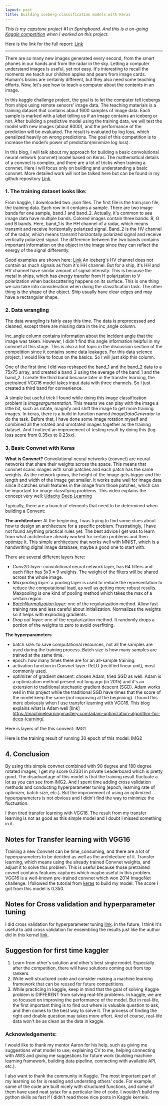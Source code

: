 ```yaml
---
layout: post
title: Building iceberg classification models with Keras
---
```


*This is my capstone project #1 in Springboard. And this is a on-going [Kaggle competition](https://www.kaggle.com/c/statoil-iceberg-classifier-challenge) when I worked on this project.*

Here is the link for the full report: [Link](https://github.com/yaqiongz/Iceberg1/blob/master/FinalR_AWS.ipynb)

---

There are so many new images generated every second, from the smart phones in our hands and from the radar in the sky. Letting a computer understand images is useful, yet not easy. It's interesting to recall the moments we teach our children apples and pears from image cards. Human's brains are certainly different, but they also need some teaching efforts. Now, let's see how to teach a computer about the contents in an image.

In this kaggle challenge project, the goal is to let the computer tell icebergs from ships using remote sensors' image data. The teaching materials is a training dataset that contains about 1600 samples of image data. Each sample is marked with a label telling us if an image contains an iceberg or not. After building a predictive model using the training data, we will test the model with new images (about 8000), and the performance of the prediction will be evaluated. The result is evaluated by log loss, which penalized heavily on wrong predictions. The goal of this competition is to increase the model's power of prediction(minimize log loss).

In this blog, I will talk about my approach for building a basic convolutional neural network (convnet) model based on Keras. The mathematical details of a convnet is complex, and there are a lot of tricks when training a convnet. Here I will focus only on building and understanding a basic convnet. More detailed work will not be talked here but can be found in my github repository [Link](https://github.com/yaqiongz/aws/blob/master/FinalReport/FinalR_AWS.ipynb).

### 1. The training dataset looks like:

From kaggle, I downloaded two .json files. The first file is the train.json file, the training data. Each row in it contains a sample. There are two image bands for one sample, band_1 and band_2. Actually, it's common to see image data have multiple bands. Colored images contain three bands: R, G and B bands. Here, band_1 is the HH channel of a radar, which means transmit and receive horizontally polarized signal. Band_2 is the HV channel of the radar, which means transmit horizontally polarized signal and receive vertically polarized signal. The difference between the two bands contains important information on the object in the image since they can reflect the energy of the signal differently.

Good examples are shown here: [Link](https://www.kaggle.com/c/statoil-iceberg-classifier-challenge#Background) An iceberg's HV channel does not contain as much signals as from it's HH channel. But for a ship, it's HH and HV channel have similar amount of signal intensity. This is because the metal in ships, which has energy transfer from H polarization to V polarization when backscattering happens on its surface. This is one thing we can take into consideration when doing the classification task. The other thing is the shape of the object. Ship usually have clear edges and may have a rectangular shape. 

### 2. Data wrangling 

The data wrangling is fairly easy this time. The data is preprocessed and cleaned, except there are missing data in the inc_angle column.

Inc_angle column contains information about the incident angle that the image was taken. However, I didn't find this angle information helpful in my convnet at this stage. This is also a hot topic in the discussion section of the competition since it contains some data leakages. For this data science project, I would like to focus on the basics. So I will just skip this column.

One of the first time I did was reshaped the band_1 and the band_2 data to a 75x75 array, and created a band_3 using the average of the band_1 and the band_2. I create the third band because later in the transfer learning, the pretrained VGG16 model takes input data with three channels. So I just created a third band for convenience.

A simple but useful trick I found while doing this image classification problem is *imageargumentation*. This means we can play with the image a little bit, such as rotate, magnify and shift the image to get more training images. In keras, there is a build in function named *ImageDataGenerator* to do the task. Before that, I have done some image rotation myself and combined all the rotated and unrotated images together as the training dataset. And I noticed an improvement of testing result by doing this (log loss score from 0.35xx to 0.23xx).

### 3. Basic Convnet with Keras
**What is Convnet?** Convolutional neural networks (convnet) are neural networks that share their weights across the space. This means that convnet scans images with small patches and each patch has the same weights. As the network grows, the height of the image gets bigger and the length and width of the image get smaller. It works quite well for image data since it catches small features in the image from those patches, which can be important for image classifying problems. This video explains the concept very well: [Udacity Deep Learning](https://www.youtube.com/watch?v=jajksuQW4mc)

Typically, there are a bunch of elements that need to be determined when building a Convent:

**The architecture:** At the beginning, I was trying to find some clues about how to design an architecture for a specific problem. Frustratingly, I have not found anything practical rules yet. The best advice I get was to learn from what architecture already worked for certain problems and then optimize it. This simple [architecture](https://www.kaggle.com/toregil/welcome-to-deep-learning-cnn-99) that works well with MNIST, which is a handwriting digital image database, maybe a good one to start with.

There are several different layers here:
   - *Conv2D layer:* convolutional neural network layer, has 64 filters and each filter has 3x3 = 9 weights. The weight of the filters will be shared across the whole image.
   - *Maxpooling layer:* a pooling layer is used to reduce the representation to reduce the computational load, as well as getting more robust results. Maxpooling is one kind of pooling method which takes the max of a certain region.
   - *[BatchNormalization layer](https://arxiv.org/abs/1502.03167):* one of the regularization method. Allow fast training rate and less careful about initialization. Normalizes the weights so it helps with exploding gradients.
   - *Drop out layer:* one of the regularization method. It randomly drops a portion of the weights to zero to avoid overfitting.

**The hyperparameters**
   - batch size: to save computational resources, not all the samples are used during the training process. Batch size is how many samples are trained at the same time.
   - epoch: how many times there are for an all-sample training.
   - activation function in Convnet layer: ReLU (rectified linear unit), most commonly used.
   - optimizer of gradient descent: chosen Adam, tried SGD as well. Adam is a optimization method present not long ago (in 2015) and it's an extension to traditional stochastic gradient descent (SGD). Adam works well in this project while the traditional SGD have times that the score of the model keep the same (not improving at the beginning). I found this more obviously when I use transfer learning with VGG16. This blog explains what is Adam well [link] https://machinelearningmastery.com/adam-optimization-algorithm-for-deep-learning/.
 
 
Here is layers of the this convent:  IMG1

Here is the training result of running 30 epoch of this model: IMG2

## 4. Conclusion
By using this simple convnet combined with 90 degree and 180 degree rotated images, I get my score 0.2331 in private Leaderboard which is pretty good. The disadvantage of this model is that the training result fluctuate a lot as you can see from IMG2. And I spent time adding cross validation methods and conducting hyperparameter tuning (epoch, learning rate of optimizer, batch size, etc.). But the improvement of using an optimized hyperparameters is not obvious and I didn't find the way to minimize the fluctuation.

I then tired transfer learning with VGG16. The result from my transfer learning is not as good as this simple model and I doubt I missed something in it. 


## Notes for Transfer learning with VGG16
Training a new Convnet can be time_consuming, and there are a lot of hyperparameters to be decided as well as the architecture of it. Transfer learning, which means using the already trained Convnet weights, and adjust it to solve this problem. This is useful because those pretrained covnet contains features captures which maybe useful in this problem. VGG16 is a well-known pre-trained convnet which won 2014 ImageNet challenge.
I followed the tutorial from [keras](https://blog.keras.io/building-powerful-image-classification-models-using-very-little-data.html) to build my model. The score I got from this model is 0.350. 

## Notes for Cross validation and hyperparameter tuning
I did cross validation for hyperparameter tuning [link](https://github.com/yaqiongz/aws/blob/master/vgg16-finetuning.ipynb). In the future, I think it's useful to add cross validation for ensembling the results just like the author did in this kernel [link](https://www.kaggle.com/jirivrany/my-best-single-model-simple-cnn-lb-0-1541).


## Suggestion for first time kaggler
1. Learn from other's solution and other's best single model. Especially after the competition, there will have solutions coming out from top rankers.
2. Write well-structured code and consider making a machine learning framework that can be reused for future competitions.
3. While practicing in kaggle, keep in mind that the goal of solving Kaggle problem is DIFFERENT from solving real-life problems. In kaggle, we are so focused on improving the performance of the model. But in real-life, the first important thing is to find out where is valuable question to ask, and then comes to the best way to solve it. The process of finding the right and doable question may takes more effort. And of course, real-life data won't be as clean as the data in kaggle.


### Acknowledgements: 
I would like to thank my mentor Aaron for his help, such as giving me suggestions what model to use, explaining CV to me, helping connecting with AWS and giving me suggestions for future work (building machine learning framework, building data pipeline, connecting with available API, etc.). 

I also want to thank the community in Kaggle. The most important part of my learning so far is reading and understing others' code. For example, some of the code are built nicely with structured functions, and some of them have used neat sytax for a perticular line of code. I wouldn't build my python skills as fast if I didn't read those nice posts in Kaggle kernels.

 
